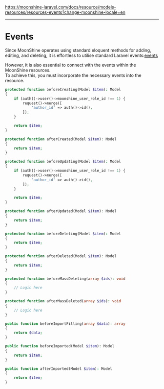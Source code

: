 https://moonshine-laravel.com/docs/resource/models-resources/resources-events?change-moonshine-locale=en

------

# Events

Since MoonShine operates using standard eloquent methods for adding, editing, and deleting, it is effortless to utilise standard Laravel events:[events](https://laravel.com/docs/eloquent#events)  

However, it is also essential to connect with the events within the MoonShine resources.  
To achieve this, you must incorporate the necessary events into the resource.

```php
protected function beforeCreating(Model $item): Model
{
    if (auth()->user()->moonshine_user_role_id !== 1) {
        request()->merge([
            'author_id' => auth()->id(),
        ]);
    }

    return $item;
}

protected function afterCreated(Model $item): Model
{
    return $item;
}

protected function beforeUpdating(Model $item): Model
{
    if (auth()->user()->moonshine_user_role_id !== 1) {
        request()->merge([
            'author_id' => auth()->id(),
        ]);
    }

    return $item;
}

protected function afterUpdated(Model $item): Model
{
    return $item;
}

protected function beforeDeleting(Model $item): Model
{
    return $item;
}

protected function afterDeleted(Model $item): Model
{
    return $item;
}

protected function beforeMassDeleting(array $ids): void
{
    // Logic here
}

protected function afterMassDeleted(array $ids): void
{
    // Logic here
}

public function beforeImportFilling(array $data): array
{
    return $data;
}

public function beforeImported(Model $item): Model
{
    return $item;
}

public function afterImported(Model $item): Model
{
    return $item;
}
```
